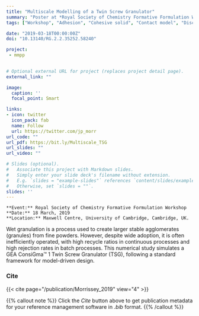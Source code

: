 ```yaml
---
title: "Multiscale Modelling of a Twin Screw Granulator"
summary: "Poster at *Royal Society of Chemistry Formative Formulation Workshop, Maxwell Centre, University of Cambridge*"
tags: ["Workshop", "Adhesion", "Cohesive solid", "Contact model", "Discrete element method", "DEM", "Granular material"]

date: "2019-03-18T00:00:00Z"
doi: "10.13140/RG.2.2.35252.58240"

project:
 - mmpp

 
# Optional external URL for project (replaces project detail page).
external_link: ""

image:
  caption: ''
  focal_point: Smart

links:
- icon: twitter
  icon_pack: fab
  name: Follow
  url: https://twitter.com/jp_morr
url_code: ""
url_pdf: https://bit.ly/Multiscale_TSG
url_slides: ""
url_video: ""

# Slides (optional).
#   Associate this project with Markdown slides.
#   Simply enter your slide deck's filename without extension.
#   E.g. `slides = "example-slides"` references `content/slides/example-slides.md`.
#   Otherwise, set `slides = ""`.
slides: ''
---
```



    **Event:** Royal Society of Chemistry Formative Formulation Workshop
    **Date:** 18 March, 2019
    **Location:** Maxwell Centre, University of Cambridge, Cambridge, UK.

Wet granulation is a process used to create larger stable agglomerates (granules) from fine powders. However, despite wide adoption, it is often inefficiently operated, with high recycle ratios in continuous processes and high rejection rates in batch processes. This numerical study simulates a GEA ConsiGma™ 1 Twin Screw Granulator (TSG), following a standard framework for model-driven design.

### Cite
{{< cite page="/publication/Morrissey_2019" view="4" >}}


{{% callout note %}}
Click the *Cite* button above to get publication metadata for your reference management software in *.bib* format.
{{% /callout %}}

